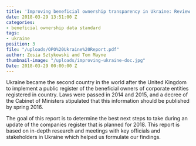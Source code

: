 ```yaml
---
title: 'Improving beneficial ownership transparency in Ukraine: Review and recommendations'
date: 2018-03-29 13:51:00 Z
categories:
- beneficial ownership data standard
tags:
- ukraine
position: 3
file: "/uploads/OPO%20Ukraine%20Report.pdf"
author: Zosia Sztykowski and Tom Mayne
thumbnail-image: "/uploads/improving-ukraine-doc.jpg"
Date: 2018-03-29 00:00:00 Z
---
```


Ukraine became the second country in the world after the United Kingdom to implement a public register of the beneficial owners of corporate entities registered in country. Laws were passed in 2014 and 2015, and a decree of the Cabinet of Ministers stipulated that this information should be published by spring 2016. 

The goal of this report is to determine the best next steps to take during an update of the companies register that is planned for 2018. This report is based on in-depth research and meetings with key officials and stakeholders in Ukraine which helped us formulate our findings.